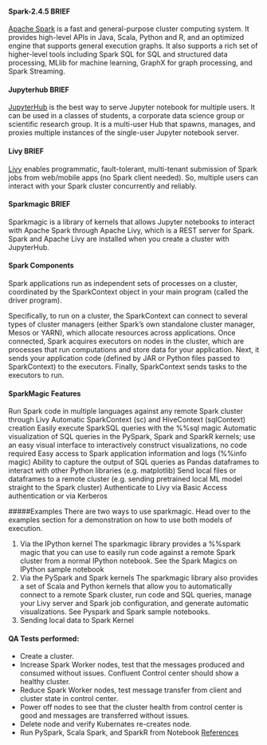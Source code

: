 #### Spark-2.4.5 BRIEF
[Apache Spark](https://spark.apache.org/docs/2.4.5/) is a fast and general-purpose cluster computing system. It provides high-level APIs in Java, Scala, Python and R, and an optimized engine that supports general execution graphs. It also supports a rich set of higher-level tools including Spark SQL for SQL and structured data processing, MLlib for machine learning, GraphX for graph processing, and Spark Streaming.

#### Jupyterhub BRIEF
[JupyterHub](https://jupyterhub.readthedocs.io/en/stable/getting-started/index.html) is the best way to serve Jupyter notebook for multiple users. It can be used in a classes of students, a corporate data science group or scientific research group. It is a multi-user Hub that spawns, manages, and proxies multiple instances of the single-user Jupyter notebook server.

#### Livy BRIEF
[Livy](https://livy.apache.org) enables programmatic, fault-tolerant, multi-tenant submission of Spark jobs from web/mobile apps (no Spark client needed). So, multiple users can interact with your Spark cluster concurrently and reliably.

#### Sparkmagic BRIEF
Sparkmagic is a library of kernels that allows Jupyter notebooks to interact with Apache Spark through Apache Livy, which is a REST server for Spark. Spark and Apache Livy are installed when you create a cluster with JupyterHub.

#### Spark Components
Spark applications run as independent sets of processes on a cluster, coordinated by the SparkContext object in your main program (called the driver program).

Specifically, to run on a cluster, the SparkContext can connect to several types of cluster managers (either Spark’s own standalone cluster manager, Mesos or YARN), which allocate resources across applications. Once connected, Spark acquires executors on nodes in the cluster, which are processes that run computations and store data for your application. Next, it sends your application code (defined by JAR or Python files passed to SparkContext) to the executors. Finally, SparkContext sends tasks to the executors to run.

#### SparkMagic Features
Run Spark code in multiple languages against any remote Spark cluster through Livy
Automatic SparkContext (sc) and HiveContext (sqlContext) creation
Easily execute SparkSQL queries with the %%sql magic
Automatic visualization of SQL queries in the PySpark, Spark and SparkR kernels; use an easy visual interface to interactively construct visualizations, no code required
Easy access to Spark application information and logs (%%info magic)
Ability to capture the output of SQL queries as Pandas dataframes to interact with other Python libraries (e.g. matplotlib)
Send local files or dataframes to a remote cluster (e.g. sending pretrained local ML model straight to the Spark cluster)
Authenticate to Livy via Basic Access authentication or via Kerberos

#####Examples
There are two ways to use sparkmagic. Head over to the examples section for a demonstration on how to use both models of execution.
1. Via the IPython kernel
The sparkmagic library provides a %%spark magic that you can use to easily run code against a remote Spark cluster from a normal IPython notebook. See the Spark Magics on IPython sample notebook
2. Via the PySpark and Spark kernels
The sparkmagic library also provides a set of Scala and Python kernels that allow you to automatically connect to a remote Spark cluster, run code and SQL queries, manage your Livy server and Spark job configuration, and generate automatic visualizations. See Pyspark and Spark sample notebooks.
3. Sending local data to Spark Kernel

#### QA Tests performed:
* Create a cluster. 
* Increase Spark Worker nodes, test that the messages produced and consumed without issues. Confluent Control center should show a healthy cluster.
* Reduce Spark Worker nodes, test message transfer from client and cluster state in control center.
* Power off nodes to see that the cluster health from control center is good and messages are transferred without issues.
* Delete node and verify Kubernates re-creates node.
* Run PySpark, Scala Spark, and SparkR from Notebook [References](https://spark.apache.org/docs/latest/ml-guide.html)
